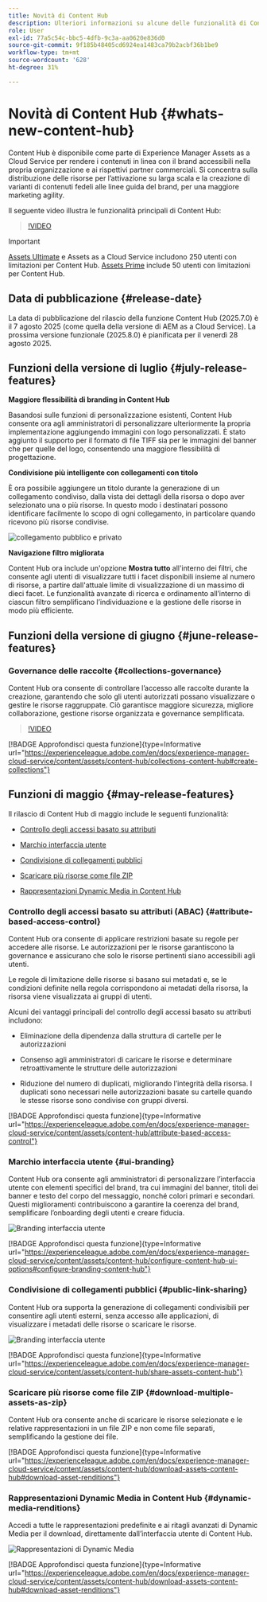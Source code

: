 ```yaml
---
title: Novità di Content Hub
description: Ulteriori informazioni su alcune delle funzionalità di Content Hub recentemente lanciate
role: User
exl-id: 77a5c54c-bbc5-4dfb-9c3a-aa0620e836d0
source-git-commit: 9f185b48405cd6924ea1483ca79b2acbf36b1be9
workflow-type: tm+mt
source-wordcount: '628'
ht-degree: 31%

---
```


# Novità di Content Hub {#whats-new-content-hub}

Content Hub è disponibile come parte di Experience Manager Assets as a Cloud Service per rendere i contenuti in linea con il brand accessibili nella propria organizzazione e ai rispettivi partner commerciali. Si concentra sulla distribuzione delle risorse per l’attivazione su larga scala e la creazione di varianti di contenuti fedeli alle linee guida del brand, per una maggiore marketing agility.

Il seguente video illustra le funzionalità principali di Content Hub:

>[!VIDEO](https://video.tv.adobe.com/v/3463712)

>[!IMPORTANT]
>
>[Assets Ultimate](/help/assets/assets-ultimate-overview.md) e Assets as a Cloud Service includono 250 utenti con limitazioni per Content Hub. [Assets Prime](/help/assets/assets-prime.md) include 50 utenti con limitazioni per Content Hub.

## Data di pubblicazione {#release-date}

La data di pubblicazione del rilascio della funzione Content Hub (2025.7.0) è il 7 agosto 2025 (come quella della versione di AEM as a Cloud Service). La prossima versione funzionale (2025.8.0) è pianificata per il venerdì 28 agosto 2025.

## Funzioni della versione di luglio {#july-release-features}

**Maggiore flessibilità di branding in Content Hub**

Basandosi sulle funzioni di personalizzazione esistenti, Content Hub consente ora agli amministratori di personalizzare ulteriormente la propria implementazione aggiungendo immagini con logo personalizzati. È stato aggiunto il supporto per il formato di file TIFF sia per le immagini del banner che per quelle del logo, consentendo una maggiore flessibilità di progettazione.

**Condivisione più intelligente con collegamenti con titolo**

È ora possibile aggiungere un titolo durante la generazione di un collegamento condiviso, dalla vista dei dettagli della risorsa o dopo aver selezionato una o più risorse. In questo modo i destinatari possono identificare facilmente lo scopo di ogni collegamento, in particolare quando ricevono più risorse condivise.

![collegamento pubblico e privato](/help/assets/assets/shared-link-for-assets.png)

**Navigazione filtro migliorata**

Content Hub ora include un&#39;opzione **Mostra tutto** all&#39;interno dei filtri, che consente agli utenti di visualizzare tutti i facet disponibili insieme al numero di risorse, a partire dall&#39;attuale limite di visualizzazione di un massimo di dieci facet. Le funzionalità avanzate di ricerca e ordinamento all’interno di ciascun filtro semplificano l’individuazione e la gestione delle risorse in modo più efficiente.

## Funzioni della versione di giugno {#june-release-features}

### Governance delle raccolte {#collections-governance}

Content Hub ora consente di controllare l’accesso alle raccolte durante la creazione, garantendo che solo gli utenti autorizzati possano visualizzare o gestire le risorse raggruppate. Ciò garantisce maggiore sicurezza, migliore collaborazione, gestione risorse organizzata e governance semplificata.

>[!VIDEO](https://video.tv.adobe.com/v/3463336)

[!BADGE Approfondisci questa funzione]{type=Informative url="https://experienceleague.adobe.com/en/docs/experience-manager-cloud-service/content/assets/content-hub/collections-content-hub#create-collections"}

## Funzioni di maggio {#may-release-features}

Il rilascio di Content Hub di maggio include le seguenti funzionalità:

* [Controllo degli accessi basato su attributi](#attribute-based-access-control)

* [Marchio interfaccia utente](#ui-branding)

* [Condivisione di collegamenti pubblici](#public-link-sharing)

* [Scaricare più risorse come file ZIP](#download-multiple-assets-as-zip)

* [Rappresentazioni Dynamic Media in Content Hub](#dynamic-media-renditions)

### Controllo degli accessi basato su attributi (ABAC) {#attribute-based-access-control}

Content Hub ora consente di applicare restrizioni basate su regole per accedere alle risorse. Le autorizzazioni per le risorse garantiscono la governance e assicurano che solo le risorse pertinenti siano accessibili agli utenti.

Le regole di limitazione delle risorse si basano sui metadati e, se le condizioni definite nella regola corrispondono ai metadati della risorsa, la risorsa viene visualizzata ai gruppi di utenti.

Alcuni dei vantaggi principali del controllo degli accessi basato su attributi includono:

* Eliminazione della dipendenza dalla struttura di cartelle per le autorizzazioni

* Consenso agli amministratori di caricare le risorse e determinare retroattivamente le strutture delle autorizzazioni

* Riduzione del numero di duplicati, migliorando l’integrità della risorsa. I duplicati sono necessari nelle autorizzazioni basate su cartelle quando le stesse risorse sono condivise con gruppi diversi.

[!BADGE Approfondisci questa funzione]{type=Informative url="https://experienceleague.adobe.com/en/docs/experience-manager-cloud-service/content/assets/content-hub/attribute-based-access-control"}

### Marchio interfaccia utente {#ui-branding}

Content Hub ora consente agli amministratori di personalizzare l’interfaccia utente con elementi specifici del brand, tra cui immagini del banner, titoli dei banner e testo del corpo del messaggio, nonché colori primari e secondari. Questi miglioramenti contribuiscono a garantire la coerenza del brand, semplificare l’onboarding degli utenti e creare fiducia.

![Branding interfaccia utente](/help/assets/assets/content-hub-ui-branding.png)

[!BADGE Approfondisci questa funzione]{type=Informative url="https://experienceleague.adobe.com/en/docs/experience-manager-cloud-service/content/assets/content-hub/configure-content-hub-ui-options#configure-branding-content-hub"}

### Condivisione di collegamenti pubblici {#public-link-sharing}

Content Hub ora supporta la generazione di collegamenti condivisibili per consentire agli utenti esterni, senza accesso alle applicazioni, di visualizzare i metadati delle risorse o scaricare le risorse.

![Branding interfaccia utente](/help/assets/assets/public-and-private-link.png)

[!BADGE Approfondisci questa funzione]{type=Informative url="https://experienceleague.adobe.com/en/docs/experience-manager-cloud-service/content/assets/content-hub/share-assets-content-hub"}

### Scaricare più risorse come file ZIP {#download-multiple-assets-as-zip}

Content Hub ora consente anche di scaricare le risorse selezionate e le relative rappresentazioni in un file ZIP e non come file separati, semplificando la gestione dei file.

[!BADGE Approfondisci questa funzione]{type=Informative url="https://experienceleague.adobe.com/en/docs/experience-manager-cloud-service/content/assets/content-hub/download-assets-content-hub#download-asset-renditions"}

### Rappresentazioni Dynamic Media in Content Hub {#dynamic-media-renditions}

Accedi a tutte le rappresentazioni predefinite e ai ritagli avanzati di Dynamic Media per il download, direttamente dall’interfaccia utente di Content Hub.

![Rappresentazioni di Dynamic Media](/help/assets/assets/dm-renditions-content-hub.png)

[!BADGE Approfondisci questa funzione]{type=Informative url="https://experienceleague.adobe.com/en/docs/experience-manager-cloud-service/content/assets/content-hub/download-assets-content-hub#download-asset-renditions"}
